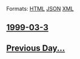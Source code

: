 
Formats: [HTML](1999/03/3/index.html)  [JSON](1999/03/3/index.json)  [XML](1999/03/3/index.xml)  

## [1999-03-3](/news/1999/03/3/index.md)

## [Previous Day...](/news/1999/03/2/index.md)

